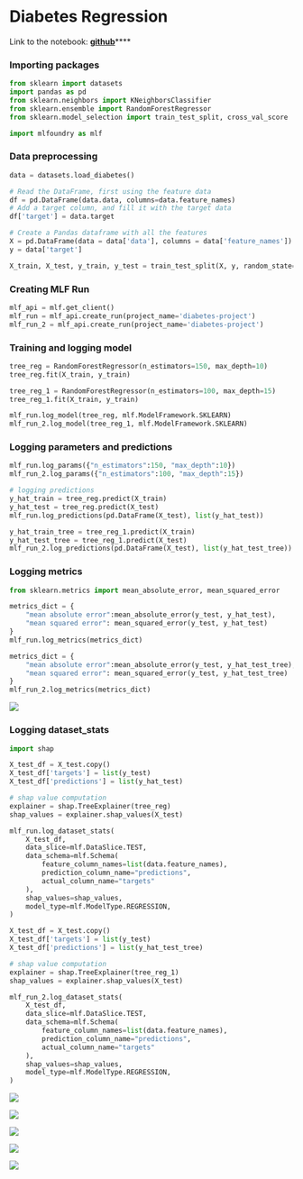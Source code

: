 # Diabetes Regression

Link to the notebook: [**github**](https://github.com/truefoundry/mlfoundry-examples/blob/main/examples/sklearn/diabetes_train.ipynb)****

### Importing packages

```python
from sklearn import datasets
import pandas as pd
from sklearn.neighbors import KNeighborsClassifier
from sklearn.ensemble import RandomForestRegressor
from sklearn.model_selection import train_test_split, cross_val_score

import mlfoundry as mlf
```

### Data preprocessing

```python
data = datasets.load_diabetes()

# Read the DataFrame, first using the feature data
df = pd.DataFrame(data.data, columns=data.feature_names)
# Add a target column, and fill it with the target data
df['target'] = data.target

# Create a Pandas dataframe with all the features
X = pd.DataFrame(data = data['data'], columns = data['feature_names'])
y = data['target']

X_train, X_test, y_train, y_test = train_test_split(X, y, random_state=42)
```

### Creating MLF Run

```python
mlf_api = mlf.get_client()
mlf_run = mlf_api.create_run(project_name='diabetes-project')
mlf_run_2 = mlf_api.create_run(project_name='diabetes-project')
```

### Training and logging model

```python
tree_reg = RandomForestRegressor(n_estimators=150, max_depth=10)
tree_reg.fit(X_train, y_train)

tree_reg_1 = RandomForestRegressor(n_estimators=100, max_depth=15)
tree_reg_1.fit(X_train, y_train)

mlf_run.log_model(tree_reg, mlf.ModelFramework.SKLEARN)
mlf_run_2.log_model(tree_reg_1, mlf.ModelFramework.SKLEARN)
```

### Logging parameters and predictions

```python
mlf_run.log_params({"n_estimators":150, "max_depth":10})
mlf_run_2.log_params({"n_estimators":100, "max_depth":15})

# logging predictions
y_hat_train = tree_reg.predict(X_train)
y_hat_test = tree_reg.predict(X_test)
mlf_run.log_predictions(pd.DataFrame(X_test), list(y_hat_test))

y_hat_train_tree = tree_reg_1.predict(X_train)
y_hat_test_tree = tree_reg_1.predict(X_test)
mlf_run_2.log_predictions(pd.DataFrame(X_test), list(y_hat_test_tree))
```

### Logging metrics

```python
from sklearn.metrics import mean_absolute_error, mean_squared_error

metrics_dict = {
    "mean absolute error":mean_absolute_error(y_test, y_hat_test),
    "mean squared error": mean_squared_error(y_test, y_hat_test)
}
mlf_run.log_metrics(metrics_dict)

metrics_dict = {
    "mean absolute error":mean_absolute_error(y_test, y_hat_test_tree),
    "mean squared error": mean_squared_error(y_test, y_hat_test_tree)
}
mlf_run_2.log_metrics(metrics_dict)
```

![](<../../.gitbook/assets/Screenshot from 2021-12-30 00-34-15.png>)

### Logging dataset\_stats

```python
import shap

X_test_df = X_test.copy()
X_test_df['targets'] = list(y_test)
X_test_df['predictions'] = list(y_hat_test)

# shap value computation
explainer = shap.TreeExplainer(tree_reg)
shap_values = explainer.shap_values(X_test)

mlf_run.log_dataset_stats(
    X_test_df,
    data_slice=mlf.DataSlice.TEST,
    data_schema=mlf.Schema(
        feature_column_names=list(data.feature_names),
        prediction_column_name="predictions",
        actual_column_name="targets"
    ),
    shap_values=shap_values,
    model_type=mlf.ModelType.REGRESSION,
)

X_test_df = X_test.copy()
X_test_df['targets'] = list(y_test)
X_test_df['predictions'] = list(y_hat_test_tree)

# shap value computation
explainer = shap.TreeExplainer(tree_reg_1)
shap_values = explainer.shap_values(X_test)

mlf_run_2.log_dataset_stats(
    X_test_df,
    data_slice=mlf.DataSlice.TEST,
    data_schema=mlf.Schema(
        feature_column_names=list(data.feature_names),
        prediction_column_name="predictions",
        actual_column_name="targets"
    ),
    shap_values=shap_values,
    model_type=mlf.ModelType.REGRESSION,
)
```

![](<../../.gitbook/assets/Screenshot from 2021-12-30 00-35-09.png>)

![](<../../.gitbook/assets/Screenshot from 2021-12-30 00-35-17.png>)

![](<../../.gitbook/assets/Screenshot from 2021-12-30 00-35-27.png>)

![](<../../.gitbook/assets/Screenshot from 2021-12-30 00-35-35.png>)

![](<../../.gitbook/assets/Screenshot from 2021-12-30 00-36-01.png>)
